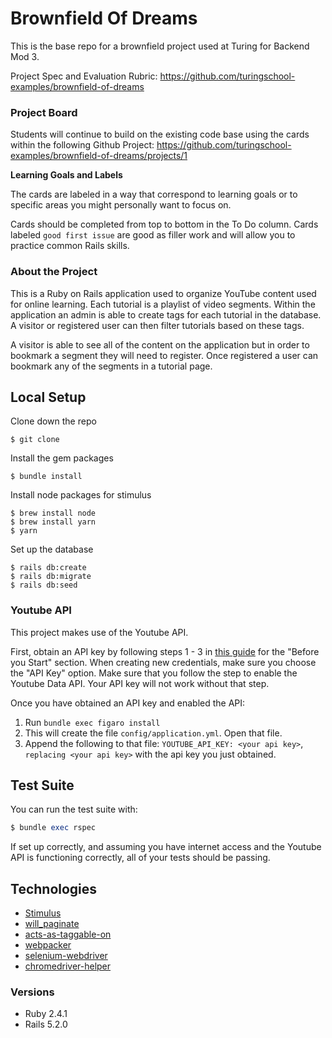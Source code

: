# Brownfield Of Dreams

This is the base repo for a brownfield project used at Turing for Backend Mod 3.

Project Spec and Evaluation Rubric: https://github.com/turingschool-examples/brownfield-of-dreams

### Project Board

Students will continue to build on the existing code base using the cards within the following Github Project: https://github.com/turingschool-examples/brownfield-of-dreams/projects/1

**Learning Goals and Labels**

The cards are labeled in a way that correspond to learning goals or to specific areas you might personally want to focus on.

Cards should be completed from top to bottom in the To Do column. Cards labeled `good first issue` are good as filler work and will allow you to practice common Rails skills.

### About the Project

This is a Ruby on Rails application used to organize YouTube content used for online learning. Each tutorial is a playlist of video segments. Within the application an admin is able to create tags for each tutorial in the database. A visitor or registered user can then filter tutorials based on these tags.

A visitor is able to see all of the content on the application but in order to bookmark a segment they will need to register. Once registered a user can bookmark any of the segments in a tutorial page.

## Local Setup

Clone down the repo
```
$ git clone
```

Install the gem packages
```
$ bundle install
```

Install node packages for stimulus
```
$ brew install node
$ brew install yarn
$ yarn
```

Set up the database
```
$ rails db:create
$ rails db:migrate
$ rails db:seed
```

### Youtube API

This project makes use of the Youtube API.

First, obtain an API key by following steps 1 - 3 in [this guide](https://developers.google.com/youtube/v3/getting-started) for the "Before you Start" section. When creating new credentials, make sure you choose the "API Key" option. Make sure that you follow the step to enable the Youtube Data API. Your API key will not work without that step.

Once you have obtained an API key and enabled the API:

1. Run `bundle exec figaro install`
1. This will create the file `config/application.yml`. Open that file.
1. Append the following to that file: `YOUTUBE_API_KEY: <your api key>`, `replacing <your api key>` with the api key you just obtained.

## Test Suite

You can run the test suite with:

```ruby
$ bundle exec rspec
```

If set up correctly, and assuming you have internet access and the Youtube API is functioning correctly, all of your tests should be passing. 

## Technologies
* [Stimulus](https://github.com/stimulusjs/stimulus)
* [will_paginate](https://github.com/mislav/will_paginate)
* [acts-as-taggable-on](https://github.com/mbleigh/acts-as-taggable-on)
* [webpacker](https://github.com/rails/webpacker)
* [selenium-webdriver](https://www.seleniumhq.org/docs/03_webdriver.jsp)
* [chromedriver-helper](http://chromedriver.chromium.org/)

### Versions
* Ruby 2.4.1
* Rails 5.2.0

